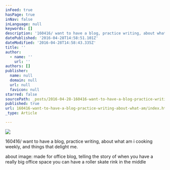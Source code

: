 ```yaml
---
inFeed: true
hasPage: true
inNav: false
inLanguage: null
keywords: []
description: '160416/ want to have a blog, practice writing, about what am i cooking weekly, and things that delight me'
datePublished: '2016-04-28T14:58:51.101Z'
dateModified: '2016-04-28T14:58:43.335Z'
title: ''
author:
  - name: ''
    url: ''
authors: []
publisher:
  name: null
  domain: null
  url: null
  favicon: null
starred: false
sourcePath: _posts/2016-04-28-160416-want-to-have-a-blog-practice-writing-about-what-am.md
published: true
url: 160416-want-to-have-a-blog-practice-writing-about-what-am/index.html
_type: Article

---
```

![](https://the-grid-user-content.s3-us-west-2.amazonaws.com/02392d16-6b6f-43f5-b1f7-1cd84091c194.jpg)

160416/ want to have a blog, practice writing, about what am i cooking weekly, and things that delight me.

about image: made for office blog, telling the story of when you have a really big office space you can have a roller skate rink in the middle